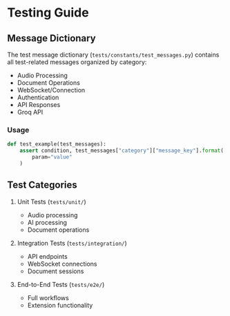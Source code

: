 # Testing Guide

## Message Dictionary

The test message dictionary (`tests/constants/test_messages.py`) contains all test-related messages organized by category:

- Audio Processing
- Document Operations
- WebSocket/Connection
- Authentication
- API Responses
- Groq API

### Usage

```python
def test_example(test_messages):
    assert condition, test_messages["category"]["message_key"].format(
        param="value"
    )
```

## Test Categories

1. Unit Tests (`tests/unit/`)
   - Audio processing
   - AI processing
   - Document operations

2. Integration Tests (`tests/integration/`)
   - API endpoints
   - WebSocket connections
   - Document sessions

3. End-to-End Tests (`tests/e2e/`)
   - Full workflows
   - Extension functionality 